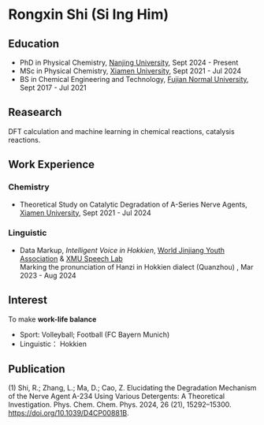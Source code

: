 # Rongxin Shi (Si Ing Him)

## Education
- PhD in Physical Chemistry, [Nanjing University](https://www.nju.edu.cn/), Sept 2024 - Present
- MSc in Physical Chemistry, [Xiamen University](https://en.xmu.edu.cn/main.htm), Sept 2021 - Jul 2024  
- BS in Chemical Engineering and Technology, [Fujian Normal University](https://www.fjnu.edu.cn/english/main.htm), Sept 2017 - Jul 2021

## Reasearch 
DFT calculation and machine learning in chemical reactions, catalysis reactions.

## Work Experience
### Chemistry
- Theoretical Study on Catalytic Degradation of A-Series Nerve Agents, [Xiamen University](https://en.xmu.edu.cn/main.htm), Sept 2021 - Jul 2024  

### Linguistic
- Data Markup, *Intelligent Voice in Hokkien*, [World Jinjiang Youth Association](http://www.wjjya.com/web/pc.html) & [XMU Speech Lab](https://speech.xmu.edu.cn/main.htm)  
  Marking the pronunciation of Hanzi in Hokkien dialect (Quanzhou) , Mar 2023 - Aug 2024  



## Interest
To make **work-life balance**  
- Sport: Volleyball; Football (FC Bayern Munich)
- Linguistic： Hokkien

## Publication
(1) Shi, R.; Zhang, L.; Ma, D.; Cao, Z. Elucidating the Degradation Mechanism of the Nerve Agent A-234 Using Various Detergents: A Theoretical Investigation. Phys. Chem. Chem. Phys. 2024, 26 (21), 15292–15300. https://doi.org/10.1039/D4CP00881B.

